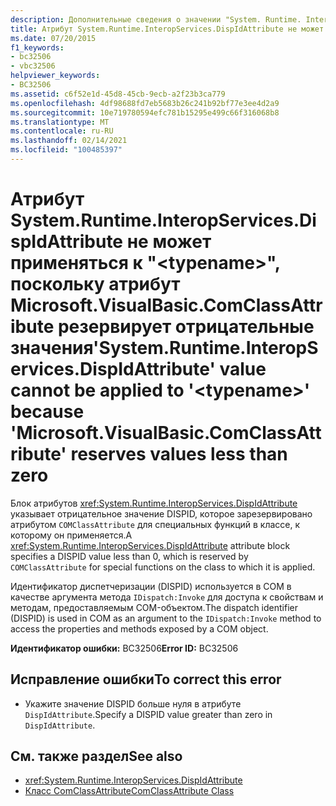 ```yaml
---
description: Дополнительные сведения о значении "System. Runtime. InteropServices. DispIdAttribute" невозможно применить к " <typename> ", так как "Microsoft. VisualBasic. ComClassAttribute" резервирует значения меньше нуля
title: Атрибут System.Runtime.InteropServices.DispIdAttribute не может применяться к "<typename>", поскольку атрибут Microsoft.VisualBasic.ComClassAttribute резервирует отрицательные значения
ms.date: 07/20/2015
f1_keywords:
- bc32506
- vbc32506
helpviewer_keywords:
- BC32506
ms.assetid: c6f52e1d-45d8-45cb-9ecb-a2f23b3ca779
ms.openlocfilehash: 4df98688fd7eb5683b26c241b92bf77e3ee4d2a9
ms.sourcegitcommit: 10e719780594efc781b15295e499c66f316068b8
ms.translationtype: MT
ms.contentlocale: ru-RU
ms.lasthandoff: 02/14/2021
ms.locfileid: "100485397"
---
```

# <a name="systemruntimeinteropservicesdispidattribute-value-cannot-be-applied-to-typename-because-microsoftvisualbasiccomclassattribute-reserves-values-less-than-zero"></a><span data-ttu-id="a7f86-103">Атрибут System.Runtime.InteropServices.DispIdAttribute не может применяться к "\<typename>", поскольку атрибут Microsoft.VisualBasic.ComClassAttribute резервирует отрицательные значения</span><span class="sxs-lookup"><span data-stu-id="a7f86-103">'System.Runtime.InteropServices.DispIdAttribute' value cannot be applied to '\<typename>' because 'Microsoft.VisualBasic.ComClassAttribute' reserves values less than zero</span></span>

<span data-ttu-id="a7f86-104">Блок атрибутов <xref:System.Runtime.InteropServices.DispIdAttribute> указывает отрицательное значение DISPID, которое зарезервировано атрибутом `COMClassAttribute` для специальных функций в классе, к которому он применяется.</span><span class="sxs-lookup"><span data-stu-id="a7f86-104">A <xref:System.Runtime.InteropServices.DispIdAttribute> attribute block specifies a DISPID value less than 0, which is reserved by `COMClassAttribute` for special functions on the class to which it is applied.</span></span>  
  
 <span data-ttu-id="a7f86-105">Идентификатор диспетчеризации (DISPID) используется в COM в качестве аргумента метода `IDispatch:Invoke` для доступа к свойствам и методам, предоставляемым COM-объектом.</span><span class="sxs-lookup"><span data-stu-id="a7f86-105">The dispatch identifier (DISPID) is used in COM as an argument to the `IDispatch:Invoke` method to access the properties and methods exposed by a COM object.</span></span>  
  
 <span data-ttu-id="a7f86-106">**Идентификатор ошибки:** BC32506</span><span class="sxs-lookup"><span data-stu-id="a7f86-106">**Error ID:** BC32506</span></span>  
  
## <a name="to-correct-this-error"></a><span data-ttu-id="a7f86-107">Исправление ошибки</span><span class="sxs-lookup"><span data-stu-id="a7f86-107">To correct this error</span></span>  
  
- <span data-ttu-id="a7f86-108">Укажите значение DISPID больше нуля в атрибуте `DispIdAttribute`.</span><span class="sxs-lookup"><span data-stu-id="a7f86-108">Specify a DISPID value greater than zero in `DispIdAttribute`.</span></span>  
  
## <a name="see-also"></a><span data-ttu-id="a7f86-109">См. также раздел</span><span class="sxs-lookup"><span data-stu-id="a7f86-109">See also</span></span>

- <xref:System.Runtime.InteropServices.DispIdAttribute>
- [<span data-ttu-id="a7f86-110">Класс ComClassAttribute</span><span class="sxs-lookup"><span data-stu-id="a7f86-110">ComClassAttribute Class</span></span>](xref:Microsoft.VisualBasic.ComClassAttribute)
